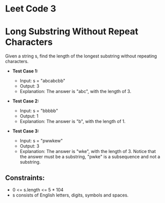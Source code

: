# Leet Code 3
# Long Substring Without Repeat Characters

Given a string s, find the length of the longest  substring
without repeating characters.

- **Test Case 1:**
  - Input: s = "abcabcbb"
  - Output: 3
  - Explanation: The answer is "abc", with the length of 3.

- **Test Case 2:**
  - Input: s = "bbbbb"
  - Output: 1
  - Explanation: The answer is "b", with the length of 1.

- **Test Case 3:**

  - Input: s = "pwwkew"
  - Output: 3
  - Explanation: The answer is "wke", with the length of 3. Notice that the answer must be a substring, "pwke" is a subsequence and not a substring.


## Constraints:

  - 0 <= s.length <= 5 * 104
  - s consists of English letters, digits, symbols and spaces. 